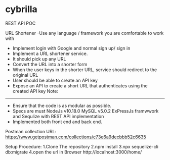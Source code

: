 # cybrilla
REST API POC

URL Shortener
-Use any language / framework you are comfortable to work with
- Implement login with Google and normal sign up/ sign in
- Implement a URL shortener service.
- It should pick up any URL
- Convert the URL into a shorter form
- When the user keys in the shorter URL, service should redirect to the original URL
- User should be able to create an API key
- Expose an API to create a short URL that authenticates using the created API key
Note:
--------
- Ensure that the code is as modular as possible.
- Specs are must
  NodeJs v10.18.0
  MySQL v5.0.2
  ExPressJs framwwork and Sequlize with REST API implementation
- Implemented both front end and back end.

Postman collection URL:
https://www.getpostman.com/collections/c73e6a9decbbb52c6635

Setup Procedure:
1.Clone The repository
2.npm install
3.npx sequelize-cli db:migrate
4.open the url in Browser http://localhost:3000/home/
